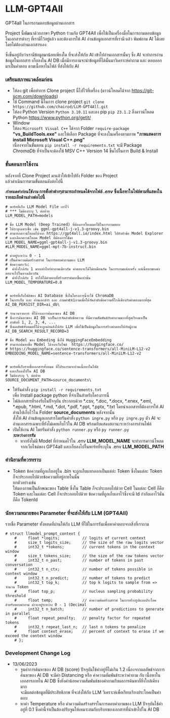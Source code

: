 # LLM-GPT4All
GPT4all ในการถามตอบข้อมูลผ่านเอกสาร

Project นี้พัฒนาด้วยภาษา Python ร่วมกับ GPT4All เพื่อใช้เป็นเครื่องมื่อในการถามตอบข้อมูลในเอกสารต่างๆ ที่เรามีไว้อยู่แล้ว
และต้องการให้ AI อ่านข้อมูลเอกสารที่เรามี แล้ว พิมพ์ถาม AI ได้เลยโดยไม่ต้องอ่านเอกสารเอง

ซึ่งขึ้นอยู่กับว่าเรามีข้อมูลมาน้อยเพียงใด ที่จะส่งให้กับ AI เข้าไปอ่านเอกสารนั้นๆ ซึ่ง AI จะทำการอ่านข้อมูลในเอกสาร เก็บลงใน AI DB 
เมื่อมีการถามจะนำข้อมูลที่ได้นั้นมาวิเคราะห์คำถาม และ ตอบออกมาเป็นคำตอบ ตามเนื้อหาในไฟล์ ที่ส่งให้กับ AI


### เตรียมสภาพแวดล้อมก่อน
+ ให้ลง git เพื่อทำการ Clone project นี้ไปไว้ที่เครื่อง (ดาวน์โหลดได้จาก https://git-scm.com/downloads)
+ ใช้ Command นี้ในการ clone project  ` git clone https://github.com/chairod/LLM-GPT4All.git `
+ ให้ลง Python Version ` Python 3.10.11 ` และลง pip ` pip 23.1.2 ` ลิ้งดาวน์โหลด Python https://www.python.org/getit/
+ Window  
ให้ลง `Microsoft Visual C++` ได้จาก Folder `require-package`  
**"vs_BuildTools.exe"** และให้เลือก Package ที่จะลงในเครื่องตามภาพ **"ภาพแสดงการ install Microsoft Visual C++.png"**  
เนื่องจากในขั้นตอน `pip install -r requirements.txt` จะมี Package _ChromaDb_ ที่จำเป็นจะต้องใช้ MSV C++ Version 14 ขึ้นไปในการ Build & Install




### ขั้นตอนการใช้งาน
หลังจากที่ Clone Project มาแล้วให้เข้าไปยัง Folder ของ Project  
แล้วดำเนินการตามขั้นตอนดังต่อไปนี้

**_กำหนดค่าก่อนใช้งาน_ การตั้งค่าต่างๆสามารถกำหนดได้จากไฟล์ _.env_ ซึ่งเนื้อหาในไฟล์ตามที่แสดงในรายละเอียด้านล่างต่อไปนี้**  
```
# พาร์ทที่เก็บ LLM Model File เอาไว้
# *** ไม่ต้องระบุ \ ต่อท้าย
LLM_MODEL_PATH=models

# ชื่อ LLM Model (Deep Trained) ที่ต้องการโหลดมาใช้ในการถามตอบ
# ให้ระบุเฉพาะชื่อ เช่น ggml-gpt4all-j-v1.3-groovy.bin
# สามารถดาวน์โหลดได้จาก https://gpt4all.io/index.html ไปยังหัวข้อ Model Explorer 
# และเลือกดาวน์โหลด Model ที่ต้องการใช้มา
LLM_MODEL_NAME=ggml-gpt4all-j-v1.3-groovy.bin
#LLM_MODEL_NAME=ggml-mpt-7b-instruct.bin

# ค่าอยู่ระหว่าง 0 - 1
# เป็นค่าความคิดสร้างสรรค์ ในการตอบคำถามของ LLM
# ข้อความระวัง:
#  ค่ายิ่งใกล้กับ 1 มากเท่าไหร่คำถามเดียวกัน คำตอบจะได้ไม่เหมือนกัน ในการถามแต่ละครั้ง แต่เนื้อหาของคำตอบจะไปในทางเดียวกัน
#  ค่ายิ่งใกล้กับ 1 ทำให้ได้คำตอบที่สร้างสรรค์มากขึ้นเท่านั้น
LLM_MODEL_TEMPORATURE=0.8


# พาร์ทที่เก็บไฟล์ของ AI Database ซึ่งในโครงการนี้จะใช้ ChromaDB
# ในการเก็บ และ อ่านเอกสาร และ ถามคำexiถามเพื่อให้จัดลำดับข้อความที่ใกล้เคียงกับคำตอบมากที่สุด
AI_DB_PERSIST_DIR=ai_db\

# จำนวนรายการ ที่ได้จากการค้นหาของ AI DB
# ซึ่งการค้นหาของ AI DB จะเป็นการจัดลำดับข้อความ ที่มีความสัมพันธ์กับคำถามมากที่สุดเรียงมาเป็น
# ลำดับที่ 1, 2, 3, 4, ...
# ซึ่งผลลัพธ์ทั้งหมดที่ได้จะถูกผ่านส่งให้กับ LLM เพื่อใช้เป็นข้อมูลในการสร้างคำตอบให้กับผู้ถาม
AI_DB_SEARCH_RESULT_RECORD=3

# ชื่อ Model ของ Embeding ชึ่งใช้ HuggingFaceEmbedding
# สามารถค้นหาชื่อ Model ได้จากเว็บไซด์  https://huggingface.co/
# https://huggingface.co/sentence-transformers/all-MiniLM-L12-v2
EMBEDDING_MODEL_NAME=sentence-transformers/all-MiniLM-L12-v2


# พาร์ทที่เก็บรายชื่อเอกสารทั้งหมด ที่โปรแกรมจะอ่านเนื้อหาในไฟล์
# และเก็บลงไปใน AI DB
# ไม่ต้องระบุ \ ต่อท้าย
SOURCE_DOCUMENT_PATH=source_documents\
```
+ ให้รันคำสั่ง `pip install -r requirements.txt`  
เพื่อ Install package python ที่จำเป็นสำหรับโครงการนี้
+ ไฟล์เอกสารที่รองรับในปัจจุบัน ประกอบด้วย *.csv, *.doc, *.docx, *.enex, *.eml, *.epub, *.html, *.md, *.dot, *.pdf, *.ppt, *.pptx, *.txt โดยนำเอกสารที่ต้องการให้ AI อ่านไปเก็บไว้ใน Folder **source_documents** หลังจากนั้น  
สั่งให้ AI อ่านข้อมูลเอกสารโดยรันคำสั่ง `python ingre.py` หรือ `py ingre.py`  ตัว AI จะอ่านเอกสารเฉพาะที่ยังไม่เคยเก็บไว้ใน AI DB พร้อมกับแสดงสถานะระหว่างการอ่านไฟล์  
+ เปิดใช้งาน AI โดยรันคำสั่ง `python runner.py` หรือ `py runner.py`  
  **_ระหว่างการรัน_**  
  * หากยังไม่มี Model ที่กำหนดไว้ใน .env **LLM_MODEL_NAME** จะทำการดาวน์โหลดจากเว็บไซด์ของ GPT4all และเก็บลงไปในพาร์ทที่ระบุใน .env **LLM_MODEL_PATH**



### คำนิยามที่ควรทราบ
+ Token ข้อความที่ถูกเก็บอยู่ใน .bin จะถูกเก็บแยกออกเป็นแต่ล่ะ Token ซึ่งในแต่ละ Token ก็จะประกอบไปด้วยข้อความที่อยู่ภายในนั้น  
ยกตัวอย่างเช่น  
ให้มองภาพเป็นลักษณะของ Table ซึ่งใน Table ก็จะประกอบไปด้วย Cell ในแต่ละ Cell ก็คือ Token และในแต่ละ Cell ก็จะประกอบไปด้วย ข้อความที่ถูกเก็บเอาไว้ซึ่งจะมี Id กำกับเอาไว้นั่นก็คือ TokenId


### นัยความหมายของ Parameter ที่จะส่งให้กับ LLM (GPT4All)  
รายชื่อ Parameter ทั้งหทดที่ผ่านให้กับ LLM ที่ใช้ในการรันเพื่อหาคำตอบจากสิ่งที่เราถาม
```
# struct llmodel_prompt_context {
    #     float *logits;          // logits of current context
    #     size_t logits_size;     // the size of the raw logits vector
    #     int32_t *tokens;        // current tokens in the context window
    #     size_t tokens_size;     // the size of the raw tokens vector
    #     int32_t n_past;         // number of tokens in past conversation
    #     int32_t n_ctx;          // number of tokens possible in context window
    #     int32_t n_predict;      // number of tokens to predict
    #     int32_t top_k;          // top k logits to sample from => จำนวน Token
    #     float top_p;            // nucleus sampling probability threshold
    #     float temp;             // ค่าความคิดสร้างสรรค์ ในการสร้างรูปแบบประโยค สำหรับตอบคำถาม ค่าจะอยู๋ระหว่าง 0 - 1 (Decimal 
    #     int32_t n_batch;        // number of predictions to generate in parallel
    #     float repeat_penalty;   // penalty factor for repeated tokens
    #     int32_t repeat_last_n;  // last n tokens to penalize
    #     float context_erase;    // percent of context to erase if we exceed the context window
    # };
```

### Development Change Log
+ 13/06/2023
  + จูนค่าการค้นหาของ AI DB (score) ปัจจุบันใช้ค่าอยู่ที่ไม่เกิน 1.2 เนื่องจากผลลัพธ์จากการค้นหาของ AI DB จะมีค่า Distancing หรือ ค่าความสัมพันธ์ระหว่าคำถาม กับ เนื้อหาในเอกสารภายใน AI DB ซึ่งยิ่งค่าน้อยความสัมพันธ์ของคำถามกับผลการค้นหาก็ยิ่งใกล้เคียงมาก  
  จะมีผลต่อข้อมูลที่มีประสิทธิภาพ ที่จะส่งให้กับ LLM วิเคราะห์เพื่อเรียบเรียงประโยคเป็นคำตอบ  
  + หาค่า Temperature หรือ ค่าความคิดสร้างสรรในการตอบคำถามของ LLM ปัจจุบันใช้ค่าอยู่ที่ 0.1 ซึ่งค่านี้จำเป็นต้องปรับจูนให้เหมาะสมกับบริบทของเอกสารที่นำเข้าไปใน AI DB  

